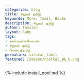 ```yaml
---  
categories: blog  
title: சிறுவர் தமிழ்
keywords: More, Tamil, Books  
description: சிறுவர் தமிழ்
author: Tamilan  
layout: Ruby  
tags:     
- கண்மணிகணேசன்
- சிறுவர் தமிழ்
- மேடைத்தமிழ்
permalink: siruvar_tamil  
featured: /images/noolkal_96_6.png  
---  
```

{% include install_nool.md %} 

